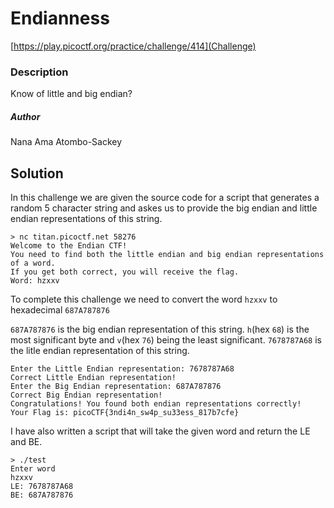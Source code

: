 # Endianness
[https://play.picoctf.org/practice/challenge/414](Challenge)

### Description
Know of little and big endian?

##### Author
Nana Ama Atombo-Sackey

## Solution
In this challenge we are given the source code for a script that generates a random 5 character string and askes us to provide the big endian and little endian representations of this string.

```
> nc titan.picoctf.net 58276                                    
Welcome to the Endian CTF!
You need to find both the little endian and big endian representations of a word.
If you get both correct, you will receive the flag.
Word: hzxxv
```

To complete this challenge we need to convert the word `hzxxv` to hexadecimal `687A787876`

`687A787876` is the big endian representation of this string. `h`(hex `68`) is the most significant byte and `v`(hex `76`) being the least significant. `7678787A68` is the litle endian representation of this string. 

```
Enter the Little Endian representation: 7678787A68
Correct Little Endian representation!
Enter the Big Endian representation: 687A787876 
Correct Big Endian representation!
Congratulations! You found both endian representations correctly!
Your Flag is: picoCTF{3ndi4n_sw4p_su33ess_817b7cfe}
```

I have also written a script that will take the given word and return the LE and BE.

```
> ./test
Enter word
hzxxv
LE: 7678787A68
BE: 687A787876
```